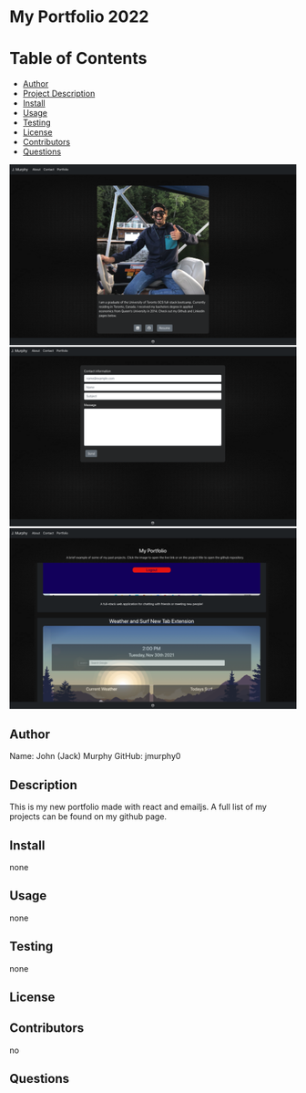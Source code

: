 # My Portfolio 2022

# Table of Contents

- [Author](##Author)
- [Project Description](##Description)
- [Install](##Install)
- [Usage](##Usage)
- [Testing](##Testing)
- [License](##License)
- [Contributors](##Contributors)
- [Questions](##Questions)

![alt text](./src/imgs/newAbout.png)
![alt text](./src/imgs/newContact.png)
![alt text](./src/imgs/newPortfolio.png)

## Author

Name: John (Jack) Murphy
GitHub: jmurphy0

## Description

This is my new portfolio made with react and emailjs. A full list of my projects can be found on my github page.

## Install

none

## Usage

none

## Testing

none

## License

## Contributors

no

## Questions
